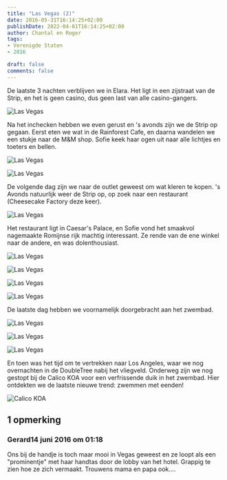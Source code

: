 ```yaml
---
title: "Las Vegas (2)"
date: 2016-05-31T16:14:25+02:00
publishDate: 2022-04-01T16:14:25+02:00
author: Chantal en Roger
tags:
- Verenigde Staten
- 2016

draft: false
comments: false
---
```


De laatste 3 nachten verblijven we in Elara. Het ligt in een zijstraat van de Strip, en het is geen casino, dus geen last van alle casino-gangers.

![Las Vegas](./images/P1050557_thumb[1][3].jpg)

Na het inchecken hebben we even gerust en 's avonds zijn we de Strip op gegaan. Eerst eten we wat in de Rainforest Cafe, en daarna wandelen we een stukje naar de M&M shop. Sofie keek haar ogen uit naar alle lichtjes en toeters en bellen.

![Las Vegas](./images/P1050559[4].jpg)

![Las Vegas](./images/P1050563[4].jpg)

De volgende dag zijn we naar de outlet geweest om wat kleren te kopen. 's Avonds natuurlijk weer de Strip op, op zoek naar een restaurant (Cheesecake Factory deze keer).

![Las Vegas](./images/P1050585[4].jpg)

Het restaurant ligt in Caesar's Palace, en Sofie vond het smaakvol nagemaakte Romijnse rijk machtig interessant. Ze rende van de ene winkel naar de andere, en was dolenthousiast.

![Las Vegas](./images/P1050607[4].jpg)

![Las Vegas](./images/P1050618[4].jpg)

![Las Vegas](./images/P1050621[4].jpg)

![Las Vegas](./images/WP_20160602_22_14_51_Rich[3].jpg)

De laatste dag hebben we voornamelijk doorgebracht aan het zwembad.

![Las Vegas](./images/P1050627[4].jpg)

![Las Vegas](./images/P1050642[4].jpg)

![Las Vegas](./images/P1050652[4].jpg)

En toen was het tijd om te vertrekken naar Los Angeles, waar we nog overnachten in de DoubleTree nabij het vliegveld. Onderweg zijn we nog gestopt bij de Calico KOA voor een verfrissende duik in het zwembad. Hier ontdekten we de laatste nieuwe trend: zwemmen met eenden!

![Calico KOA](./images/WP_20160603_15_16_30_Rich[3].jpg)

## 1 opmerking

### Gerard14 juni 2016 om 01:18

Ons bij de handje is toch maar mooi in Vegas geweest en ze loopt als een "prominentje" met haar handtas door de lobby van het hotel. Grappig te zien hoe ze zich vermaakt. Trouwens mama en papa ook....
